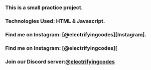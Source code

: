 ### This is a small practice project.

### Technologies Used: HTML & Javascript.

### Find me on Instagram: [@electrifyingcodes][Instagram].
### Find me on Instagram: [@electrifyingcodes][
### Join our Discord server:[@electrifyingcodes][discord]

[Instgram]: https://www.instagram.com/electrifying_codes
[discord]: htt